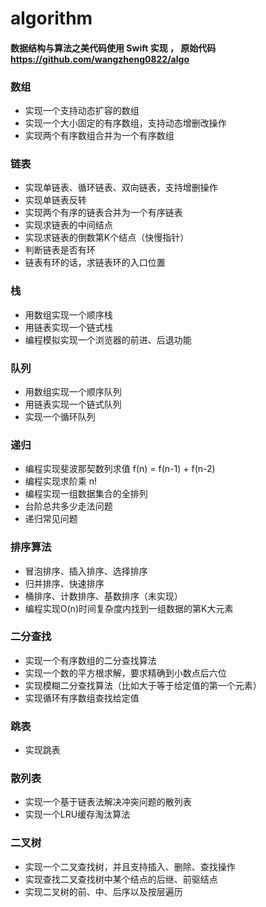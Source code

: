 # algorithm
#### 数据结构与算法之美代码使用 Swift 实现 ， 原始代码 https://github.com/wangzheng0822/algo

### 数组
- 实现一个支持动态扩容的数组
- 实现一个大小固定的有序数组，支持动态增删改操作
- 实现两个有序数组合并为一个有序数组

### 链表
- 实现单链表、循环链表、双向链表，支持增删操作
- 实现单链表反转
- 实现两个有序的链表合并为一个有序链表
- 实现求链表的中间结点
- 实现求链表的倒数第K个结点（快慢指针）
- 判断链表是否有环
- 链表有环的话，求链表环的入口位置

### 栈
- 用数组实现一个顺序栈
- 用链表实现一个链式栈
- 编程模拟实现一个浏览器的前进、后退功能

### 队列
- 用数组实现一个顺序队列
- 用链表实现一个链式队列
- 实现一个循环队列

### 递归
- 编程实现斐波那契数列求值 f(n) = f(n-1) + f(n-2)
- 编程实现求阶乘 n!
- 编程实现一组数据集合的全排列
- 台阶总共多少走法问题
- 递归常见问题

### 排序算法
- 冒泡排序、插入排序、选择排序
- 归并排序、快速排序
- 桶排序、计数排序、基数排序（未实现）
- 编程实现O(n)时间复杂度内找到一组数据的第K大元素

### 二分查找
- 实现一个有序数组的二分查找算法
- 实现一个数的平方根求解，要求精确到小数点后六位
- 实现模糊二分查找算法（比如大于等于给定值的第一个元素）
- 实现循环有序数组查找给定值

### 跳表
- 实现跳表

### 散列表
 - 实现一个基于链表法解决冲突问题的散列表
 - 实现一个LRU缓存淘汰算法
 
 ### 二叉树
 - 实现一个二叉查找树，并且支持插入、删除、查找操作
 - 实现查找二叉查找树中某个结点的后继、前驱结点
 - 实现二叉树的前、中、后序以及按层遍历
